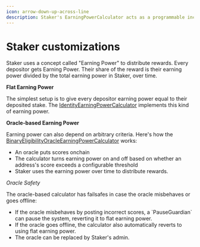 ```yaml
---
icon: arrow-down-up-across-line
description: Staker's EarningPowerCalculator acts as a programmable incentive system
---
```


# Staker customizations

Staker uses a concept called "Earning Power" to distribute rewards. Every depositor gets Earning Power. Their share of the reward is their earning power divided by the total earning power in Staker, over time.&#x20;

**Flat Earning Power**

The simplest setup is to give every depositor earning power equal to their deposited stake. The [IdentityEarningPowerCalculator](https://github.com/withtally/staker/blob/main/src/calculators/IdentityEarningPowerCalculator.sol) implements this kind of earning power.

**Oracle-based Earning Power**

Earning power can also depend on arbitrary criteria. Here's how the [BinaryEligibilityOracleEarningPowerCalculator](https://github.com/withtally/staker/blob/main/src/calculators/BinaryEligibilityOracleEarningPowerCalculator.sol) works:

* An oracle puts scores onchain
* The calculator turns earning power on and off based on whether an address's score exceeds a configurable threshold
* Staker uses the earning power over time to distribute rewards.

_Oracle Safety_

The oracle-based calculator has failsafes in case the oracle misbehaves or goes offline:

* If the oracle misbehaves by posting incorrect scores, a \`PauseGuardian\` can pause the system, reverting it to flat earning power.&#x20;
* If the oracle goes offline, the calculator also automatically reverts to using flat earning power.
* The oracle can be replaced by Staker's admin.
